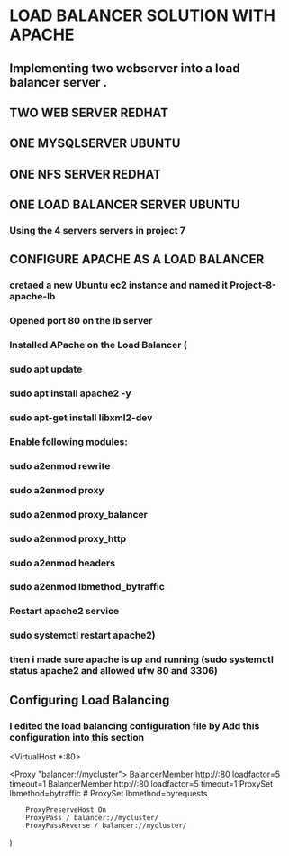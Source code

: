 # LOAD BALANCER SOLUTION WITH APACHE
## Implementing two webserver into a load balancer server .
## TWO WEB SERVER REDHAT
## ONE MYSQLSERVER UBUNTU
## ONE NFS SERVER REDHAT
## ONE LOAD BALANCER SERVER UBUNTU
### Using the 4 servers  servers in project 7 

## CONFIGURE APACHE AS A LOAD BALANCER

### cretaed a new Ubuntu ec2 instance and named it Project-8-apache-lb 
### Opened port 80 on the lb server
### Installed APache on the Load Balancer (
### sudo apt update
### sudo apt install apache2 -y
### sudo apt-get install libxml2-dev

### Enable following modules:
### sudo a2enmod rewrite
### sudo a2enmod proxy
### sudo a2enmod proxy_balancer
### sudo a2enmod proxy_http
### sudo a2enmod headers
### sudo a2enmod lbmethod_bytraffic

### Restart apache2 service
### sudo systemctl restart apache2)
### then i made sure apache is up and running (sudo systemctl status apache2 and allowed ufw 80 and 3306)

## Configuring Load Balancing 
### I edited the load balancing configuration file by Add this configuration into this section 

<VirtualHost *:80>  </VirtualHost>

<Proxy "balancer://mycluster">
               BalancerMember http://<WebServer1-Private-IP-Address>:80 loadfactor=5 timeout=1
               BalancerMember http://<WebServer2-Private-IP-Address>:80 loadfactor=5 timeout=1
               ProxySet lbmethod=bytraffic
               # ProxySet lbmethod=byrequests
        </Proxy>

        ProxyPreserveHost On
        ProxyPass / balancer://mycluster/
        ProxyPassReverse / balancer://mycluster/

)
